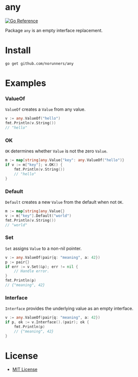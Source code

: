 # any

[![Go Reference](https://pkg.go.dev/badge/github.com/norunners/any.svg)](https://pkg.go.dev/github.com/norunners/any)

Package `any` is an empty interface replacement.

# Install
```
go get github.com/norunners/any
```

# Examples

### ValueOf
`ValueOf` creates a `Value` from any value.
```go
v := any.ValueOf("hello")
fmt.Println(v.String())
// "hello"
```

### OK
`OK` determines whether `Value` is not the zero `Value`.
```go
m := map[string]any.Value{"key": any.ValueOf("hello")}
if v := m["key"]; v.OK() {
	fmt.Println(v.String())
	// "hello"
}
```

### Default
`Default` creates a new `Value` from the default when not `OK`.
```go
m := map[string]any.Value{}
v := m["key"].Default("world")
fmt.Println(v.String())
// "world"
```

### Set
`Set` assigns `Value` to a non-nil pointer.
```go
v := any.ValueOf(pair{q: "meaning", a: 42})
p := pair{}
if err := v.Set(&p); err != nil {
	// Handle error.
}
fmt.Println(p)
// {"meaning", 42}
```

### Interface
`Interface` provides the underlying value as an empty interface.
```go
v := any.ValueOf(pair{q: "meaning", a: 42})
if p, ok := v.Interface().(pair); ok {
	fmt.Println(p)
	// {"meaning", 42}
}
```

# License
* [MIT License](LICENSE)
